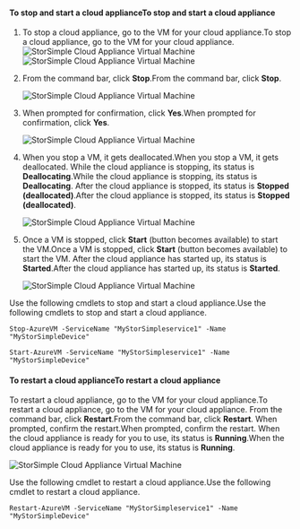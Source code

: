 #### <a name="to-stop-and-start-a-cloud-appliance"></a><span data-ttu-id="dbac5-101">To stop and start a cloud appliance</span><span class="sxs-lookup"><span data-stu-id="dbac5-101">To stop and start a cloud appliance</span></span>

1. <span data-ttu-id="dbac5-102">To stop a cloud appliance, go to the VM for your cloud appliance.</span><span class="sxs-lookup"><span data-stu-id="dbac5-102">To stop a cloud appliance, go to the VM for your cloud appliance.</span></span>
    <span data-ttu-id="dbac5-103">![StorSimple Cloud Appliance Virtual Machine](./media/storsimple-8000-stop-restart-cloud-appliance/sca-stop-restart1.png)</span><span class="sxs-lookup"><span data-stu-id="dbac5-103">![StorSimple Cloud Appliance Virtual Machine](./media/storsimple-8000-stop-restart-cloud-appliance/sca-stop-restart1.png)</span></span>

2. <span data-ttu-id="dbac5-104">From the command bar, click **Stop**.</span><span class="sxs-lookup"><span data-stu-id="dbac5-104">From the command bar, click **Stop**.</span></span>

    ![StorSimple Cloud Appliance Virtual Machine](./media/storsimple-8000-stop-restart-cloud-appliance/sca-stop-restart2.png)

3. <span data-ttu-id="dbac5-106">When prompted for confirmation, click **Yes**.</span><span class="sxs-lookup"><span data-stu-id="dbac5-106">When prompted for confirmation, click **Yes**.</span></span>

    ![StorSimple Cloud Appliance Virtual Machine](./media/storsimple-8000-stop-restart-cloud-appliance/sca-stop-restart3.png)

4. <span data-ttu-id="dbac5-108">When you stop a VM, it gets deallocated.</span><span class="sxs-lookup"><span data-stu-id="dbac5-108">When you stop a VM, it gets deallocated.</span></span> <span data-ttu-id="dbac5-109">While the cloud appliance is stopping, its status is **Deallocating**.</span><span class="sxs-lookup"><span data-stu-id="dbac5-109">While the cloud appliance is stopping, its status is **Deallocating**.</span></span> <span data-ttu-id="dbac5-110">After the cloud appliance is stopped, its status is **Stopped (deallocated)**.</span><span class="sxs-lookup"><span data-stu-id="dbac5-110">After the cloud appliance is stopped, its status is **Stopped (deallocated)**.</span></span>

    ![StorSimple Cloud Appliance Virtual Machine](./media/storsimple-8000-stop-restart-cloud-appliance/sca-stop-restart4.png)

5. <span data-ttu-id="dbac5-112">Once a VM is stopped, click **Start** (button becomes available) to start the VM.</span><span class="sxs-lookup"><span data-stu-id="dbac5-112">Once a VM is stopped, click **Start** (button becomes available) to start the VM.</span></span> <span data-ttu-id="dbac5-113">After the cloud appliance has started up, its status is **Started**.</span><span class="sxs-lookup"><span data-stu-id="dbac5-113">After the cloud appliance has started up, its status is **Started**.</span></span>

    ![StorSimple Cloud Appliance Virtual Machine](./media/storsimple-8000-stop-restart-cloud-appliance/sca-stop-restart5.png)

<span data-ttu-id="dbac5-115">Use the following cmdlets to stop and start a cloud appliance.</span><span class="sxs-lookup"><span data-stu-id="dbac5-115">Use the following cmdlets to stop and start a cloud appliance.</span></span>

`Stop-AzureVM -ServiceName "MyStorSimpleservice1" -Name "MyStorSimpleDevice"`

`Start-AzureVM -ServiceName "MyStorSimpleservice1" -Name "MyStorSimpleDevice"`

#### <a name="to-restart-a-cloud-appliance"></a><span data-ttu-id="dbac5-116">To restart a cloud appliance</span><span class="sxs-lookup"><span data-stu-id="dbac5-116">To restart a cloud appliance</span></span>

<span data-ttu-id="dbac5-117">To restart a cloud appliance, go to the VM for your cloud appliance.</span><span class="sxs-lookup"><span data-stu-id="dbac5-117">To restart a cloud appliance, go to the VM for your cloud appliance.</span></span> <span data-ttu-id="dbac5-118">From the command bar, click **Restart**.</span><span class="sxs-lookup"><span data-stu-id="dbac5-118">From the command bar, click **Restart**.</span></span> <span data-ttu-id="dbac5-119">When prompted, confirm the restart.</span><span class="sxs-lookup"><span data-stu-id="dbac5-119">When prompted, confirm the restart.</span></span> <span data-ttu-id="dbac5-120">When the cloud appliance is ready for you to use, its status is **Running**.</span><span class="sxs-lookup"><span data-stu-id="dbac5-120">When the cloud appliance is ready for you to use, its status is **Running**.</span></span>

![StorSimple Cloud Appliance Virtual Machine](./media/storsimple-8000-stop-restart-cloud-appliance/sca-stop-restart6.png)

<span data-ttu-id="dbac5-122">Use the following cmdlet to restart a cloud appliance.</span><span class="sxs-lookup"><span data-stu-id="dbac5-122">Use the following cmdlet to restart a cloud appliance.</span></span>

`Restart-AzureVM -ServiceName "MyStorSimpleservice1" -Name "MyStorSimpleDevice"`

